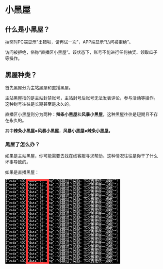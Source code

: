 # 小黑屋

## 什么是小黑屋？

抽奖时PC端显示"出错啦，请再试一次"，APP端显示“访问被拒绝”。

访问被拒绝，俗称“直播区小黑屋”。该状态下，账号不能进行任何抽奖、领取瓜子等操作。

## 黑屋种类？

首先黑屋分为主站黑屋和直播黑屋。

主站黑屋指的是主站封禁账号，主站封号后账号无法发表评论，参与活动等操作。这种封号往往是长期甚至是永久的。

直播区小黑屋则分为两种：**辣条小黑屋**和**风暴小黑屋**，这种黑屋往往是短期且不存在永久的。

其中**辣条小黑屋=风暴小黑屋**，**风暴小黑屋≠辣条小黑屋。**

### **黑屋了怎么办？**

如果是主站黑屋，你可能需要去找在线客服寻求帮助。这种情况往往是你干了什么坏事导致的。

如果是直播黑屋： 

![](../.gitbook/assets/image%20%281%29.png)



